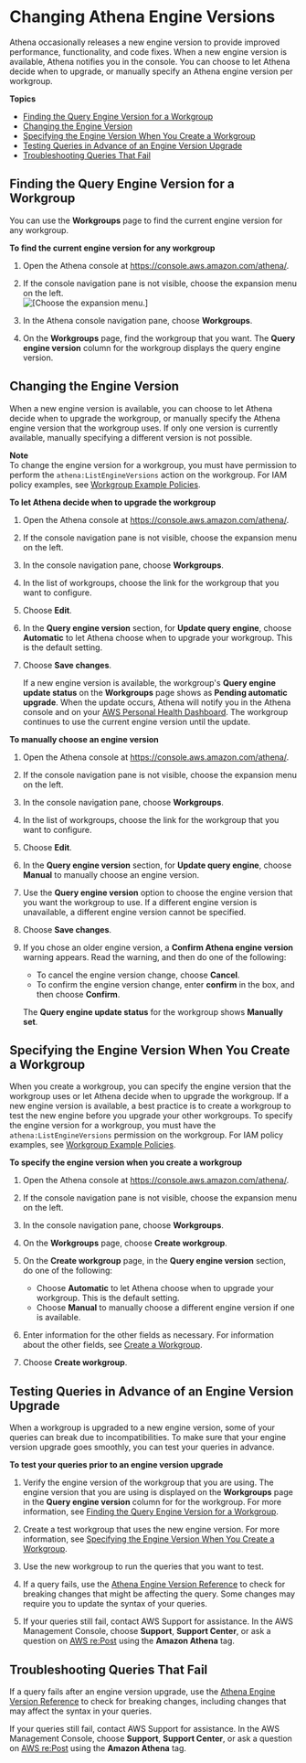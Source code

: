 # Changing Athena Engine Versions<a name="engine-versions-changing"></a>

Athena occasionally releases a new engine version to provide improved performance, functionality, and code fixes\. When a new engine version is available, Athena notifies you in the console\. You can choose to let Athena decide when to upgrade, or manually specify an Athena engine version per workgroup\.

**Topics**
+ [Finding the Query Engine Version for a Workgroup](#engine-versions-changing-finding-the-query-engine-version-for-a-workgroup)
+ [Changing the Engine Version](#engine-versions-changing-changing-the-engine-version)
+ [Specifying the Engine Version When You Create a Workgroup](#engine-versions-changing-specifying-the-engine-version-when-you-create-a-workgroup)
+ [Testing Queries in Advance of an Engine Version Upgrade](#engine-versions-testing)
+ [Troubleshooting Queries That Fail](#engine-versions-troubleshooting)

## Finding the Query Engine Version for a Workgroup<a name="engine-versions-changing-finding-the-query-engine-version-for-a-workgroup"></a>

You can use the **Workgroups** page to find the current engine version for any workgroup\.

**To find the current engine version for any workgroup**

1. Open the Athena console at [https://console\.aws\.amazon\.com/athena/](https://console.aws.amazon.com/athena/home)\.

1. If the console navigation pane is not visible, choose the expansion menu on the left\.  
![\[Choose the expansion menu.\]](http://docs.aws.amazon.com/athena/latest/ug/images/polaris-nav-pane-expansion.png)

1. In the Athena console navigation pane, choose **Workgroups**\.

1. On the **Workgroups** page, find the workgroup that you want\. The **Query engine version** column for the workgroup displays the query engine version\.

## Changing the Engine Version<a name="engine-versions-changing-changing-the-engine-version"></a>

When a new engine version is available, you can choose to let Athena decide when to upgrade the workgroup, or manually specify the Athena engine version that the workgroup uses\. If only one version is currently available, manually specifying a different version is not possible\.

**Note**  
To change the engine version for a workgroup, you must have permission to perform the `athena:ListEngineVersions` action on the workgroup\. For IAM policy examples, see [Workgroup Example Policies](example-policies-workgroup.md)\. 

**To let Athena decide when to upgrade the workgroup**

1. Open the Athena console at [https://console\.aws\.amazon\.com/athena/](https://console.aws.amazon.com/athena/home)\.

1. If the console navigation pane is not visible, choose the expansion menu on the left\.

1. In the console navigation pane, choose **Workgroups**\.

1. In the list of workgroups, choose the link for the workgroup that you want to configure\.

1. Choose **Edit**\.

1. In the **Query engine version** section, for **Update query engine**, choose **Automatic** to let Athena choose when to upgrade your workgroup\. This is the default setting\.

1. Choose **Save changes**\.

   If a new engine version is available, the workgroup's **Query engine update status** on the **Workgroups** page shows as **Pending automatic upgrade**\. When the update occurs, Athena will notify you in the Athena console and on your [AWS Personal Health Dashboard](https://aws.amazon.com/premiumsupport/technology/personal-health-dashboard/)\. The workgroup continues to use the current engine version until the update\.

**To manually choose an engine version**

1. Open the Athena console at [https://console\.aws\.amazon\.com/athena/](https://console.aws.amazon.com/athena/home)\.

1. If the console navigation pane is not visible, choose the expansion menu on the left\.

1. In the console navigation pane, choose **Workgroups**\.

1. In the list of workgroups, choose the link for the workgroup that you want to configure\.

1. Choose **Edit**\.

1. In the **Query engine version** section, for **Update query engine**, choose **Manual** to manually choose an engine version\.

1. Use the **Query engine version** option to choose the engine version that you want the workgroup to use\. If a different engine version is unavailable, a different engine version cannot be specified\.

1. Choose **Save changes**\.

1. If you chose an older engine version, a **Confirm Athena engine version** warning appears\. Read the warning, and then do one of the following:
   + To cancel the engine version change, choose **Cancel**\.
   + To confirm the engine version change, enter **confirm** in the box, and then choose **Confirm**\.

   The **Query engine update status** for the workgroup shows **Manually set**\.

## Specifying the Engine Version When You Create a Workgroup<a name="engine-versions-changing-specifying-the-engine-version-when-you-create-a-workgroup"></a>

When you create a workgroup, you can specify the engine version that the workgroup uses or let Athena decide when to upgrade the workgroup\. If a new engine version is available, a best practice is to create a workgroup to test the new engine before you upgrade your other workgroups\. To specify the engine version for a workgroup, you must have the `athena:ListEngineVersions` permission on the workgroup\. For IAM policy examples, see [Workgroup Example Policies](example-policies-workgroup.md)\.

**To specify the engine version when you create a workgroup**

1. Open the Athena console at [https://console\.aws\.amazon\.com/athena/](https://console.aws.amazon.com/athena/home)\.

1. If the console navigation pane is not visible, choose the expansion menu on the left\.

1. In the console navigation pane, choose **Workgroups**\.

1. On the **Workgroups** page, choose **Create workgroup**\.

1. On the **Create workgroup** page, in the **Query engine version** section, do one of the following:
   + Choose **Automatic** to let Athena choose when to upgrade your workgroup\. This is the default setting\.
   + Choose **Manual** to manually choose a different engine version if one is available\.

1. Enter information for the other fields as necessary\. For information about the other fields, see [Create a Workgroup](workgroups-create-update-delete.md#creating-workgroups)\.

1. Choose **Create workgroup**\.

## Testing Queries in Advance of an Engine Version Upgrade<a name="engine-versions-testing"></a>

When a workgroup is upgraded to a new engine version, some of your queries can break due to incompatibilities\. To make sure that your engine version upgrade goes smoothly, you can test your queries in advance\.

**To test your queries prior to an engine version upgrade**

1. Verify the engine version of the workgroup that you are using\. The engine version that you are using is displayed on the **Workgroups** page in the **Query engine version** column for for the workgroup\. For more information, see [Finding the Query Engine Version for a Workgroup](#engine-versions-changing-finding-the-query-engine-version-for-a-workgroup)\.

1. Create a test workgroup that uses the new engine version\. For more information, see [Specifying the Engine Version When You Create a Workgroup](#engine-versions-changing-specifying-the-engine-version-when-you-create-a-workgroup)\.

1. Use the new workgroup to run the queries that you want to test\.

1. If a query fails, use the [Athena Engine Version Reference](engine-versions-reference.md) to check for breaking changes that might be affecting the query\. Some changes may require you to update the syntax of your queries\.

1. If your queries still fail, contact AWS Support for assistance\. In the AWS Management Console, choose **Support**, **Support Center**, or ask a question on [AWS re:Post](https://repost.aws/tags/TA78iVOM7gR62_QqDe2-CmiA/amazon-athena) using the **Amazon Athena** tag\.

## Troubleshooting Queries That Fail<a name="engine-versions-troubleshooting"></a>

If a query fails after an engine version upgrade, use the [Athena Engine Version Reference](engine-versions-reference.md) to check for breaking changes, including changes that may affect the syntax in your queries\.

If your queries still fail, contact AWS Support for assistance\. In the AWS Management Console, choose **Support**, **Support Center**, or ask a question on [AWS re:Post](https://repost.aws/tags/TA78iVOM7gR62_QqDe2-CmiA/amazon-athena) using the **Amazon Athena** tag\.